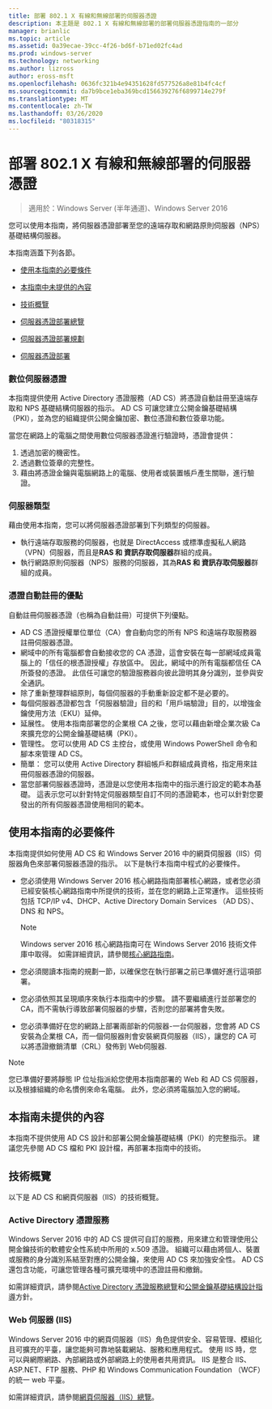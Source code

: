 ```yaml
---
title: 部署 802.1 X 有線和無線部署的伺服器憑證
description: 本主題是 802.1 X 有線和無線部署的部署伺服器憑證指南的一部分
manager: brianlic
ms.topic: article
ms.assetid: 0a39ecae-39cc-4f26-bd6f-b71ed02fc4ad
ms.prod: windows-server
ms.technology: networking
ms.author: lizross
author: eross-msft
ms.openlocfilehash: 0636fc321b4e94351628fd577526a8e81b4fc4cf
ms.sourcegitcommit: da7b9bce1eba369bcd156639276f6899714e279f
ms.translationtype: MT
ms.contentlocale: zh-TW
ms.lasthandoff: 03/26/2020
ms.locfileid: "80318315"
---
```

# <a name="deploy-server-certificates-for-8021x-wired-and-wireless-deployments"></a>部署 802.1 X 有線和無線部署的伺服器憑證

>適用於：Windows Server (半年通道)、Windows Server 2016

您可以使用本指南，將伺服器憑證部署至您的遠端存取和網路原則伺服器（NPS）基礎結構伺服器。   

本指南涵蓋下列各節。  

-   [使用本指南的必要條件](#bkmk_pre)  

-   [本指南中未提供的內容](#bkmk_not)  

-   [技術概覽](#bkmk_tech)  

-   [伺服器憑證部署總覽](Server-Certificate-Deployment-Overview.md)  

-   [伺服器憑證部署規劃](Server-Certificate-Deployment-Planning.md)  

-   [伺服器憑證部署](Server-Certificate-Deployment.md)  

### <a name="digital-server-certificates"></a>**數位伺服器憑證**  
本指南提供使用 Active Directory 憑證服務（AD CS）將憑證自動註冊至遠端存取和 NPS 基礎結構伺服器的指示。 AD CS 可讓您建立公開金鑰基礎結構（PKI），並為您的組織提供公開金鑰加密、數位憑證和數位簽章功能。  

當您在網路上的電腦之間使用數位伺服器憑證進行驗證時，憑證會提供：   

1. 透過加密的機密性。  
2. 透過數位簽章的完整性。  
3. 藉由將憑證金鑰與電腦網路上的電腦、使用者或裝置帳戶產生關聯，進行驗證。  

### <a name="server-types"></a>**伺服器類型**  
藉由使用本指南，您可以將伺服器憑證部署到下列類型的伺服器。  
- 執行遠端存取服務的伺服器，也就是 DirectAccess 或標準虛擬私人網路（VPN）伺服器，而且是**RAS 和 資訊存取伺服器**群組的成員。  
- 執行網路原則伺服器（NPS）服務的伺服器，其為**RAS 和 資訊存取伺服器**群組的成員。  

### <a name="advantages-of-certificate-autoenrollment"></a>**憑證自動註冊的優點**  
自動註冊伺服器憑證（也稱為自動註冊）可提供下列優點。  

- AD CS 憑證授權單位單位（CA）會自動向您的所有 NPS 和遠端存取服務器註冊伺服器憑證。  
- 網域中的所有電腦都會自動接收您的 CA 憑證，這會安裝在每一部網域成員電腦上的「信任的根憑證授權」存放區中。 因此，網域中的所有電腦都信任 CA 所簽發的憑證。 此信任可讓您的驗證服務器向彼此證明其身分識別，並參與安全通訊。  
- 除了重新整理群組原則，每個伺服器的手動重新設定都不是必要的。  
- 每個伺服器憑證都包含「伺服器驗證」目的和「用戶端驗證」目的，以增強金鑰使用方法（EKU）延伸。  
- 延展性。 使用本指南部署您的企業根 CA 之後，您可以藉由新增企業次級 Ca 來擴充您的公開金鑰基礎結構（PKI）。  
- 管理性。 您可以使用 AD CS 主控台，或使用 Windows PowerShell 命令和腳本來管理 AD CS。  
- 簡單： 您可以使用 Active Directory 群組帳戶和群組成員資格，指定用來註冊伺服器憑證的伺服器。   
- 當您部署伺服器憑證時，憑證是以您使用本指南中的指示進行設定的範本為基礎。 這表示您可以針對特定伺服器類型自訂不同的憑證範本，也可以針對您要發出的所有伺服器憑證使用相同的範本。  

## <a name="prerequisites-for-using-this-guide"></a><a name="bkmk_pre"></a>使用本指南的必要條件  

本指南提供如何使用 AD CS 和 Windows Server 2016 中的網頁伺服器（IIS）伺服器角色來部署伺服器憑證的指示。 以下是執行本指南中程式的必要條件。  

- 您必須使用 Windows Server 2016 核心網路指南部署核心網路，或者您必須已經安裝核心網路指南中所提供的技術，並在您的網路上正常運作。 這些技術包括 TCP/IP v4、DHCP、Active Directory Domain Services （AD DS）、DNS 和 NPS。  
  >[!NOTE]
  >Windows server 2016 核心網路指南可在 Windows Server 2016 技術文件庫中取得。 如需詳細資訊，請參閱[核心網路指南](../../../core-network-guide/Core-Network-Guide.md)。

- 您必須閱讀本指南的規劃一節，以確保您在執行部署之前已準備好進行這項部署。  
- 您必須依照其呈現順序來執行本指南中的步驟。 請不要繼續進行並部署您的 CA，而不需執行導致部署伺服器的步驟，否則您的部署將會失敗。  
- 您必須準備好在您的網路上部署兩部新的伺服器-一台伺服器，您會將 AD CS 安裝為企業根 CA，而一個伺服器則會安裝網頁伺服器（IIS），讓您的 CA 可以將憑證撤銷清單（CRL）發佈到 Web伺服器.   

>[!NOTE]  
>您已準備好要將靜態 IP 位址指派給您使用本指南部署的 Web 和 AD CS 伺服器，以及根據組織的命名慣例來命名電腦。 此外，您必須將電腦加入您的網域。  

## <a name="what-this-guide-does-not-provide"></a><a name="bkmk_not"></a>本指南未提供的內容  
本指南不提供使用 AD CS 設計和部署公開金鑰基礎結構（PKI）的完整指示。 建議您先參閱 AD CS 檔和 PKI 設計檔，再部署本指南中的技術。   

## <a name="technology-overviews"></a><a name="bkmk_tech"></a>技術概覽  
以下是 AD CS 和網頁伺服器（IIS）的技術概覽。  

### <a name="active-directory-certificate-services"></a>Active Directory 憑證服務  
Windows Server 2016 中的 AD CS 提供可自訂的服務，用來建立和管理使用公開金鑰技術的軟體安全性系統中所用的 x.509 憑證。 組織可以藉由將個人、裝置或服務的身分識別系結至對應的公開金鑰，來使用 AD CS 來加強安全性。 AD CS 還包含功能，可讓您管理各種可擴充環境中的憑證註冊和撤銷。  

如需詳細資訊，請參閱[Active Directory 憑證服務總覽](https://technet.microsoft.com/library/hh831740.aspx)和[公開金鑰基礎結構設計指導](https://social.technet.microsoft.com/wiki/contents/articles/2901.public-key-infrastructure-design-guidance.aspx)方針。  

### <a name="web-server-iis"></a>Web 伺服器 (IIS)  

Windows Server 2016 中的網頁伺服器（IIS）角色提供安全、容易管理、模組化且可擴充的平臺，讓您能夠可靠地裝載網站、服務和應用程式。 使用 IIS 時，您可以與網際網路、內部網路或外部網路上的使用者共用資訊。 IIS 是整合 IIS、ASP.NET、FTP 服務、PHP 和 Windows Communication Foundation （WCF）的統一 web 平臺。  

如需詳細資訊，請參閱[網頁伺服器（IIS）總覽](https://technet.microsoft.com/library/hh831725.aspx)。  
